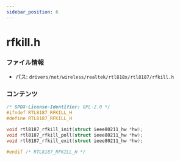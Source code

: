 ```yaml
---
sidebar_position: 6
---
```

# rfkill.h

### ファイル情報

- パス: `drivers/net/wireless/realtek/rtl818x/rtl8187/rfkill.h`

### コンテンツ

```h
/* SPDX-License-Identifier: GPL-2.0 */
#ifndef RTL8187_RFKILL_H
#define RTL8187_RFKILL_H

void rtl8187_rfkill_init(struct ieee80211_hw *hw);
void rtl8187_rfkill_poll(struct ieee80211_hw *hw);
void rtl8187_rfkill_exit(struct ieee80211_hw *hw);

#endif /* RTL8187_RFKILL_H */

```
